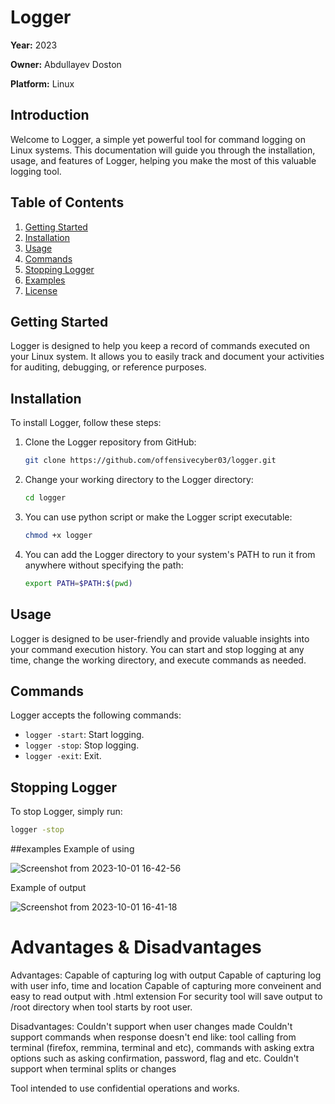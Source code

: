# Logger

**Year:** 2023

**Owner:** Abdullayev Doston

**Platform:** Linux

## Introduction

Welcome to Logger, a simple yet powerful tool for command logging on Linux systems. This documentation will guide you through the installation, usage, and features of Logger, helping you make the most of this valuable logging tool.

## Table of Contents

1. [Getting Started](#getting-started)
2. [Installation](#installation)
3. [Usage](#usage)
4. [Commands](#commands)
5. [Stopping Logger](#stopping-logger)
6. [Examples](#examples)
7. [License](#license)

## Getting Started

Logger is designed to help you keep a record of commands executed on your Linux system. It allows you to easily track and document your activities for auditing, debugging, or reference purposes.

## Installation

To install Logger, follow these steps:

1. Clone the Logger repository from GitHub:

    ```bash
    git clone https://github.com/offensivecyber03/logger.git
    ```

2. Change your working directory to the Logger directory:

    ```bash
    cd logger
    ```

3. You can use python script or make the Logger script executable:

    ```bash
    chmod +x logger
    ```

4. You can add the Logger directory to your system's PATH to run it from anywhere without specifying the path:

    ```bash
    export PATH=$PATH:$(pwd)
    ```

## Usage

Logger is designed to be user-friendly and provide valuable insights into your command execution history. You can start and stop logging at any time, change the working directory, and execute commands as needed.

## Commands

Logger accepts the following commands:

- `logger -start`: Start logging.
- `logger -stop`: Stop logging.
- `logger -exit`: Exit.

## Stopping Logger

To stop Logger, simply run:

```bash
logger -stop
```
##examples
Example of using

![Screenshot from 2023-10-01 16-42-56](https://github.com/offensivecyber03/logger/assets/71892943/1e72260d-dee7-4933-91eb-e7b121b5faa7)

Example of output

![Screenshot from 2023-10-01 16-41-18](https://github.com/offensivecyber03/logger/assets/71892943/a3d54907-b5e7-4bf1-99b0-80f3034b04b7)


# Advantages & Disadvantages
Advantages:
Capable of capturing log with output
Capable of capturing log with user info, time and location
Capable of capturing more conveinent and easy to read output with .html extension
For security tool will save output to /root directory when tool starts by root user.

Disadvantages:
Couldn't support when user changes made 
Couldn't support commands when response doesn't end like: tool calling from terminal (firefox, remmina, terminal and etc), commands with asking extra options such as asking confirmation, password, flag and etc.
Couldn't support when terminal splits or changes

Tool intended to use confidential operations and works.
